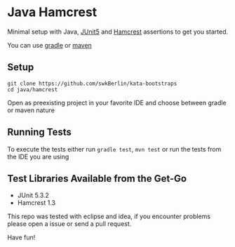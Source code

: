 # Java Hamcrest

Minimal setup with Java, [JUnit5](https://junit.org/junit5/) and [Hamcrest](http://hamcrest.org/) assertions to get you started.

You can use [gradle](https://gradle.org/) or [maven](https://maven.apache.org/)

## Setup

    git clone https://github.com/swkBerlin/kata-bootstraps
    cd java/hamcrest

Open as preexisting project in your favorite IDE and choose between gradle or maven nature


## Running Tests

To execute the tests either run `gradle test`, `mvn test` or run the tests from the IDE you are using

## Test Libraries Available from the Get-Go
- JUnit 5.3.2
- Hamcrest 1.3

This repo was tested with eclipse and idea, if you encounter problems please open a issue or send a pull request.

Have fun!
